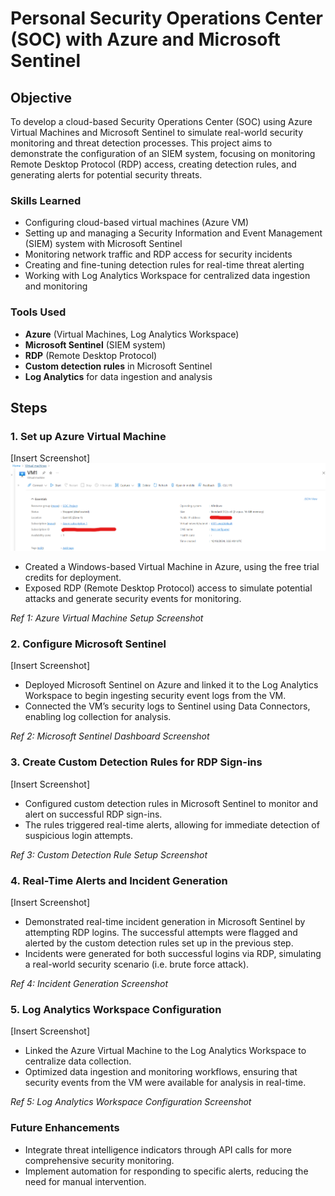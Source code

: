 # Personal Security Operations Center (SOC) with Azure and Microsoft Sentinel

## Objective
To develop a cloud-based Security Operations Center (SOC) using Azure Virtual Machines and Microsoft Sentinel to simulate real-world security monitoring and threat detection processes. This project aims to demonstrate the configuration of an SIEM system, focusing on monitoring Remote Desktop Protocol (RDP) access, creating detection rules, and generating alerts for potential security threats.


### Skills Learned
- Configuring cloud-based virtual machines (Azure VM)
- Setting up and managing a Security Information and Event Management (SIEM) system with Microsoft Sentinel
- Monitoring network traffic and RDP access for security incidents
- Creating and fine-tuning detection rules for real-time threat alerting
- Working with Log Analytics Workspace for centralized data ingestion and monitoring

### Tools Used
- **Azure** (Virtual Machines, Log Analytics Workspace)
- **Microsoft Sentinel** (SIEM system)
- **RDP** (Remote Desktop Protocol)
- **Custom detection rules** in Microsoft Sentinel
- **Log Analytics** for data ingestion and analysis

## Steps
### 1. Set up Azure Virtual Machine
[Insert Screenshot]
<img src="Images/1.png">
- Created a Windows-based Virtual Machine in Azure, using the free trial credits for deployment.
- Exposed RDP (Remote Desktop Protocol) access to simulate potential attacks and generate security events for monitoring.

*Ref 1: Azure Virtual Machine Setup Screenshot*

### 2. Configure Microsoft Sentinel
[Insert Screenshot]
- Deployed Microsoft Sentinel on Azure and linked it to the Log Analytics Workspace to begin ingesting security event logs from the VM.
- Connected the VM’s security logs to Sentinel using Data Connectors, enabling log collection for analysis.

*Ref 2: Microsoft Sentinel Dashboard Screenshot*

### 3. Create Custom Detection Rules for RDP Sign-ins
[Insert Screenshot]
- Configured custom detection rules in Microsoft Sentinel to monitor and alert on successful RDP sign-ins.
- The rules triggered real-time alerts, allowing for immediate detection of suspicious login attempts.

*Ref 3: Custom Detection Rule Setup Screenshot*

### 4. Real-Time Alerts and Incident Generation
[Insert Screenshot]
- Demonstrated real-time incident generation in Microsoft Sentinel by attempting RDP logins. The successful attempts were flagged and alerted by the custom detection rules set up in the previous step.
- Incidents were generated for both successful logins via RDP, simulating a real-world security scenario (i.e. brute force attack).

*Ref 4: Incident Generation Screenshot*

### 5. Log Analytics Workspace Configuration
[Insert Screenshot]
- Linked the Azure Virtual Machine to the Log Analytics Workspace to centralize data collection.
- Optimized data ingestion and monitoring workflows, ensuring that security events from the VM were available for analysis in real-time.

*Ref 5: Log Analytics Workspace Configuration Screenshot*

### Future Enhancements
- Integrate threat intelligence indicators through API calls for more comprehensive security monitoring.
- Implement automation for responding to specific alerts, reducing the need for manual intervention.
